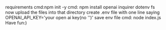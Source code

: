 requirements
cmd:npm init -y
cmd: npm install openai inquirer dotenv fs
now upload the files into that directory
create .env file with one line saying OPENAI_API_KEY='your open ai key(no '')'
save env file
cmd: node index.js
Have fun:)
